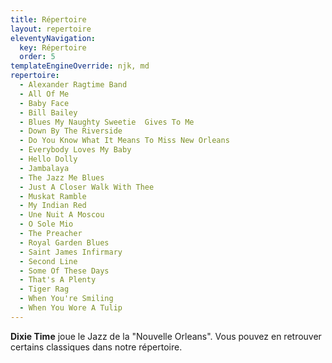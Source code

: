 ```yaml
---
title: Répertoire
layout: repertoire
eleventyNavigation:
  key: Répertoire
  order: 5
templateEngineOverride: njk, md
repertoire:
  - Alexander Ragtime Band
  - All Of Me
  - Baby Face
  - Bill Bailey
  - Blues My Naughty Sweetie  Gives To Me
  - Down By The Riverside
  - Do You Know What It Means To Miss New Orleans
  - Everybody Loves My Baby
  - Hello Dolly
  - Jambalaya
  - The Jazz Me Blues
  - Just A Closer Walk With Thee
  - Muskat Ramble
  - My Indian Red
  - Une Nuit A Moscou
  - O Sole Mio
  - The Preacher
  - Royal Garden Blues
  - Saint James Infirmary
  - Second Line
  - Some Of These Days
  - That's A Plenty
  - Tiger Rag
  - When You're Smiling
  - When You Wore A Tulip
---
```


**Dixie Time** joue le Jazz de la "Nouvelle Orleans". Vous pouvez en retrouver certains classiques dans notre répertoire.
